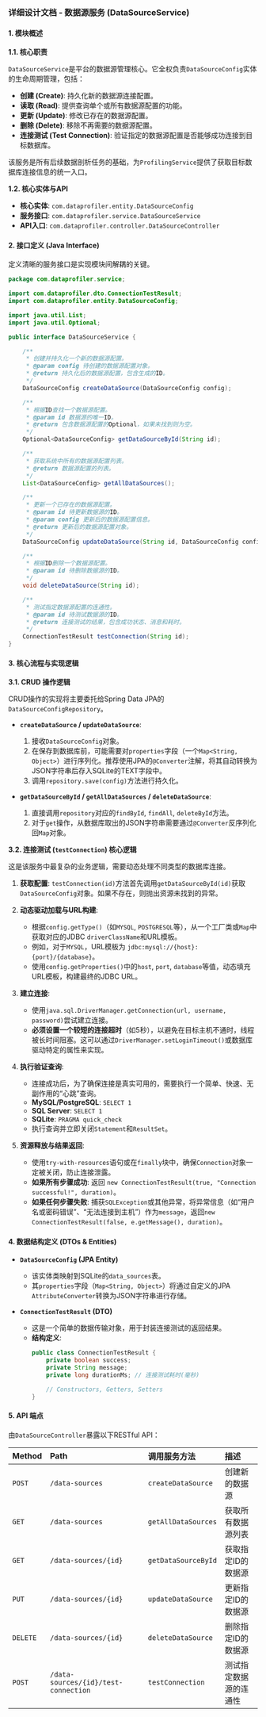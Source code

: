 ### **详细设计文档 - 数据源服务 (DataSourceService)**

#### **1. 模块概述**

**1.1. 核心职责**

`DataSourceService`是平台的数据源管理核心。它全权负责`DataSourceConfig`实体的生命周期管理，包括：

  * **创建 (Create)**: 持久化新的数据源连接配置。
  * **读取 (Read)**: 提供查询单个或所有数据源配置的功能。
  * **更新 (Update)**: 修改已存在的数据源配置。
  * **删除 (Delete)**: 移除不再需要的数据源配置。
  * **连接测试 (Test Connection)**: 验证指定的数据源配置是否能够成功连接到目标数据库。

该服务是所有后续数据剖析任务的基础，为`ProfilingService`提供了获取目标数据库连接信息的统一入口。

**1.2. 核心实体与API**

  * **核心实体**: `com.dataprofiler.entity.DataSourceConfig`
  * **服务接口**: `com.dataprofiler.service.DataSourceService`
  * **API入口**: `com.dataprofiler.controller.DataSourceController`

#### **2. 接口定义 (Java Interface)**

定义清晰的服务接口是实现模块间解耦的关键。

```java
package com.dataprofiler.service;

import com.dataprofiler.dto.ConnectionTestResult;
import com.dataprofiler.entity.DataSourceConfig;

import java.util.List;
import java.util.Optional;

public interface DataSourceService {

    /**
     * 创建并持久化一个新的数据源配置。
     * @param config 待创建的数据源配置对象。
     * @return 持久化后的数据源配置，包含生成的ID。
     */
    DataSourceConfig createDataSource(DataSourceConfig config);

    /**
     * 根据ID查找一个数据源配置。
     * @param id 数据源的唯一ID。
     * @return 包含数据源配置的Optional，如果未找到则为空。
     */
    Optional<DataSourceConfig> getDataSourceById(String id);

    /**
     * 获取系统中所有的数据源配置列表。
     * @return 数据源配置的列表。
     */
    List<DataSourceConfig> getAllDataSources();

    /**
     * 更新一个已存在的数据源配置。
     * @param id 待更新数据源的ID。
     * @param config 更新后的数据源配置信息。
     * @return 更新后的数据源配置对象。
     */
    DataSourceConfig updateDataSource(String id, DataSourceConfig config);

    /**
     * 根据ID删除一个数据源配置。
     * @param id 待删除数据源的ID。
     */
    void deleteDataSource(String id);

    /**
     * 测试指定数据源配置的连通性。
     * @param id 待测试数据源的ID。
     * @return 连接测试的结果，包含成功状态、消息和耗时。
     */
    ConnectionTestResult testConnection(String id);
}
```

#### **3. 核心流程与实现逻辑**

**3.1. CRUD 操作逻辑**

CRUD操作的实现将主要委托给Spring Data JPA的`DataSourceConfigRepository`。

  * **`createDataSource` / `updateDataSource`**:

    1.  接收`DataSourceConfig`对象。
    2.  在保存到数据库前，可能需要对`properties`字段（一个`Map<String, Object>`）进行序列化。推荐使用JPA的`@Converter`注解，将其自动转换为JSON字符串后存入SQLite的TEXT字段中。
    3.  调用`repository.save(config)`方法进行持久化。

  * **`getDataSourceById` / `getAllDataSources` / `deleteDataSource`**:

    1.  直接调用`repository`对应的`findById`, `findAll`, `deleteById`方法。
    2.  对于`get`操作，从数据库取出的JSON字符串需要通过`@Converter`反序列化回`Map`对象。

**3.2. 连接测试 (`testConnection`) 核心逻辑**

这是该服务中最复杂的业务逻辑，需要动态处理不同类型的数据库连接。

1.  **获取配置**: `testConnection(id)`方法首先调用`getDataSourceById(id)`获取`DataSourceConfig`对象。如果不存在，则抛出资源未找到的异常。

2.  **动态驱动加载与URL构建**:

      * 根据`config.getType()`（如`MYSQL`, `POSTGRESQL`等），从一个工厂类或`Map`中获取对应的JDBC `driverClassName`和URL模板。
      * 例如，对于`MYSQL`，URL模板为 `jdbc:mysql://{host}:{port}/{database}`。
      * 使用`config.getProperties()`中的`host`, `port`, `database`等值，动态填充URL模板，构建最终的JDBC URL。

3.  **建立连接**:

      * 使用`java.sql.DriverManager.getConnection(url, username, password)`尝试建立连接。
      * **必须设置一个较短的连接超时**（如5秒），以避免在目标主机不通时，线程被长时间阻塞。这可以通过`DriverManager.setLoginTimeout()`或数据库驱动特定的属性来实现。

4.  **执行验证查询**:

      * 连接成功后，为了确保连接是真实可用的，需要执行一个简单、快速、无副作用的“心跳”查询。
      * **MySQL/PostgreSQL**: `SELECT 1`
      * **SQL Server**: `SELECT 1`
      * **SQLite**: `PRAGMA quick_check`
      * 执行查询并立即关闭`Statement`和`ResultSet`。

5.  **资源释放与结果返回**:

      * 使用`try-with-resources`语句或在`finally`块中，确保`Connection`对象一定被关闭，防止连接泄露。
      * **如果所有步骤成功**: 返回 `new ConnectionTestResult(true, "Connection successful!", duration)`。
      * **如果任何步骤失败**: 捕获`SQLException`或其他异常，将异常信息（如“用户名或密码错误”、“无法连接到主机”）作为`message`，返回`new ConnectionTestResult(false, e.getMessage(), duration)`。

#### **4. 数据结构定义 (DTOs & Entities)**

  * **`DataSourceConfig` (JPA Entity)**

      * 该实体类映射到SQLite的`data_sources`表。
      * 其`properties`字段（`Map<String, Object>`）将通过自定义的JPA `AttributeConverter`转换为JSON字符串进行存储。

  * **`ConnectionTestResult` (DTO)**

      * 这是一个简单的数据传输对象，用于封装连接测试的返回结果。
      * **结构定义**:
        ```java
        public class ConnectionTestResult {
            private boolean success;
            private String message;
            private long durationMs; // 连接测试耗时(毫秒)

            // Constructors, Getters, Setters
        }
        ```

#### **5. API 端点**

由`DataSourceController`暴露以下RESTful API：

| Method | Path | 调用服务方法 | 描述 |
| :--- | :--- | :--- | :--- |
| `POST` | `/data-sources` | `createDataSource` | 创建新的数据源 |
| `GET` | `/data-sources` | `getAllDataSources`| 获取所有数据源列表 |
| `GET` | `/data-sources/{id}` | `getDataSourceById`| 获取指定ID的数据源 |
| `PUT` | `/data-sources/{id}` | `updateDataSource` | 更新指定ID的数据源 |
| `DELETE` | `/data-sources/{id}` | `deleteDataSource` | 删除指定ID的数据源 |
| `POST` | `/data-sources/{id}/test-connection`| `testConnection` | 测试指定数据源的连通性 |